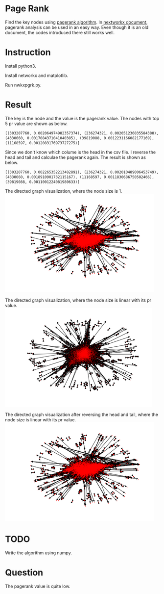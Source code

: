 # Page Rank
Find the key nodes using [pagerank algorithm](https://en.wikipedia.org/wiki/PageRank).
In [nextworkx document](https://networkx.github.io/documentation/networkx-1.10/reference/generated/networkx.algorithms.link_analysis.pagerank_alg.pagerank.html), pagerank analysis can be used in an easy way. Even though it is an old document, the codes introduced there still works well.

# Instruction
Install python3.

Install networkx and matplotlib.

Run nwkxpgrk.py.

# Result
The key is the node and the value is the pagerank value. The nodes with top 5 pr value are shown as below.  
```
[(303207760, 0.002064974982357374), (236274321, 0.002051236035584388), (4330660, 0.0017084371041040385), (39819088, 0.0012231166082177169), (11168597, 0.0012083176973727275)]
```

Since we don't know which colume is the head in the csv file. I reverse the head and tail and calculae the pagerank again. The result is shown as below.  
```
[(303207760, 0.002265352213482891), (236274321, 0.002010489006453749), (4330660, 0.0018910901732115167), (11168597, 0.0011830686750502466), (39819088, 0.0011001224081980633)]
```

The directed graph visualization, where the node size is 1.  
![image](https://github.com/OneCircle1/MengProgram2/blob/master/pagerank/png/sz1.png)

The directed graph visualization, where the node size is linear with its pr value.  
![image](https://github.com/OneCircle1/MengProgram2/blob/master/pagerank/png/sz500.png)

The directed graph visualization after reversing the head and tail, where the node size is linear with its pr value.  
![image](https://github.com/OneCircle1/MengProgram2/blob/master/pagerank/png/sz500r.png)

# TODO
Write the algorithm using numpy.

# Question
The pagerank value is quite low.
